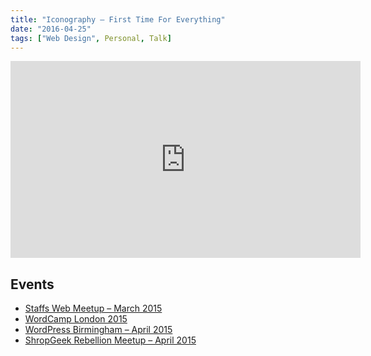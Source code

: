 ```yaml
---
title: "Iconography – First Time For Everything"
date: "2016-04-25"
tags: ["Web Design", Personal, Talk]
---
```


<div class="media-object media-object--43"><iframe width="560" height="315" src="https://speakerdeck.com/player/30e420a5a6b94620964fe2d052fb72f6" frameborder="0" allowfullscreen></iframe></div>

## Events

- [Staffs Web Meetup – March 2015](http://lanyrd.com/2015/staffs-web-meetup-march/)
- [WordCamp London 2015](https://2015.london.wordcamp.org/session/lightning-talks-design/)
- [WordPress Birmingham – April 2015](http://www.meetup.com/BirminghamWordPress/events/221145301/)
- [ShropGeek Rebellion Meetup – April 2015](http://www.shropgeek.co.uk/events/rebellion-11/)
